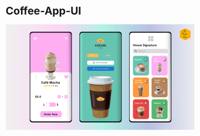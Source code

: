 # Coffee-App-UI

![Preview of the app](https://github.com/KumarArab/Coffee-App-UI/blob/master/thumb.jpg?raw=true)
